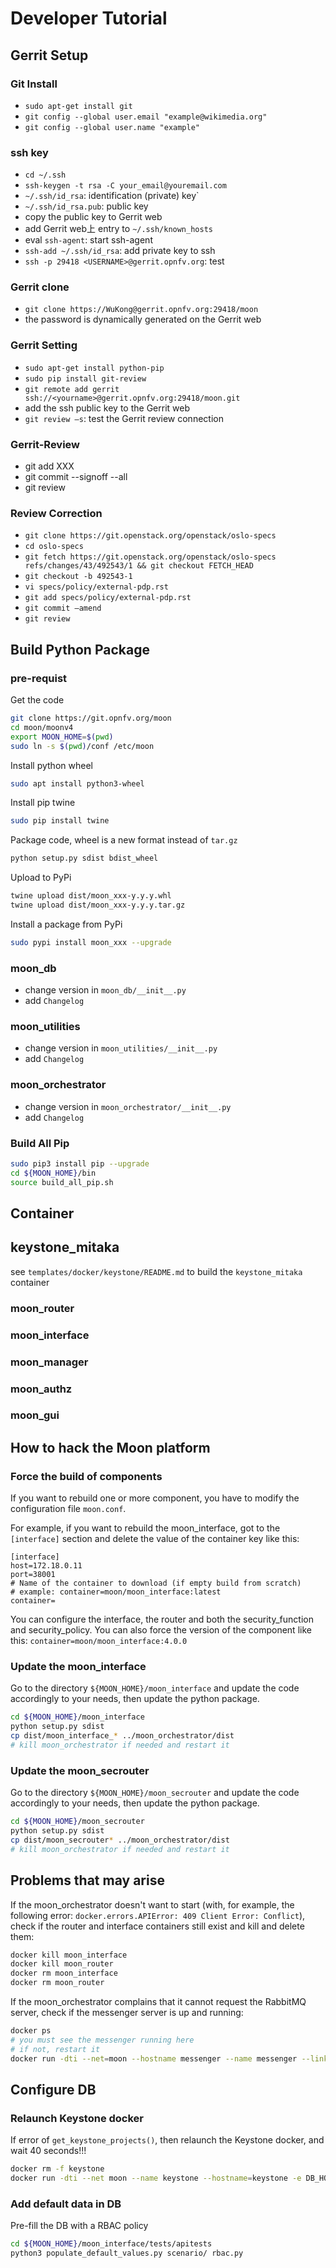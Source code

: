 # Developer Tutorial

## Gerrit Setup
### Git Install
- `sudo apt-get install git`
- `git config --global user.email "example@wikimedia.org"`
- `git config --global user.name "example"`

### ssh key
- `cd ~/.ssh`
- `ssh-keygen -t rsa -C your_email@youremail.com`
- `~/.ssh/id_rsa`: identification (private) key`
- `~/.ssh/id_rsa.pub`: public key
- copy the public key to Gerrit web
- add Gerrit web上 entry to `~/.ssh/known_hosts`
- eval `ssh-agent`: start ssh-agent
- `ssh-add ~/.ssh/id_rsa`: add private key to ssh
- `ssh -p 29418 <USERNAME>@gerrit.opnfv.org`: test

### Gerrit clone
- `git clone https://WuKong@gerrit.opnfv.org:29418/moon`
- the password is dynamically generated on the Gerrit web

### Gerrit Setting
- `sudo apt-get install python-pip`
- `sudo pip install git-review`
- `git remote add gerrit ssh://<yourname>@gerrit.opnfv.org:29418/moon.git`
- add the ssh public key to the Gerrit web
- `git review –s`: test the Gerrit review connection

### Gerrit-Review
-	git add XXX
-	git commit --signoff --all
-	git review

### Review Correction
-	`git clone https://git.openstack.org/openstack/oslo-specs`
-	`cd oslo-specs`
-	`git fetch https://git.openstack.org/openstack/oslo-specs refs/changes/43/492543/1 && git checkout FETCH_HEAD`
-	`git checkout -b 492543-1`
-	`vi specs/policy/external-pdp.rst`
-	`git add specs/policy/external-pdp.rst`
-	`git commit –amend`
-	`git review`


## Build Python Package
### pre-requist
Get the code
```bash
git clone https://git.opnfv.org/moon
cd moon/moonv4
export MOON_HOME=$(pwd)
sudo ln -s $(pwd)/conf /etc/moon
```

Install python wheel
```bash
sudo apt install python3-wheel
```

Install pip twine
```bash
sudo pip install twine
```

Package code, wheel is a new format instead of `tar.gz`
```bash
python setup.py sdist bdist_wheel
```

Upload to PyPi
```bash
twine upload dist/moon_xxx-y.y.y.whl
twine upload dist/moon_xxx-y.y.y.tar.gz
```

Install a package from PyPi
```bash
sudo pypi install moon_xxx --upgrade
```

### moon_db
- change version in `moon_db/__init__.py`
- add `Changelog`

### moon_utilities
- change version in `moon_utilities/__init__.py`
- add `Changelog`

### moon_orchestrator
- change version in `moon_orchestrator/__init__.py`
- add `Changelog`


### Build All Pip
```bash
sudo pip3 install pip --upgrade
cd ${MOON_HOME}/bin
source build_all_pip.sh
```


## Container
## keystone_mitaka
see `templates/docker/keystone/README.md` to build the `keystone_mitaka` container


### moon_router

 
### moon_interface


### moon_manager


### moon_authz


### moon_gui


## How to hack the Moon platform
### Force the build of components

If you want to rebuild one or more component, you have to modify the configuration file `moon.conf`. 

For example, if you want to rebuild the moon_interface, got to the `[interface]` section and delete the 
value of the container key like this:

```
[interface]
host=172.18.0.11
port=38001
# Name of the container to download (if empty build from scratch)
# example: container=moon/moon_interface:latest
container=
```

You can configure the interface, the router and both the security_function and security_policy.
You can also force the version of the component like this: `container=moon/moon_interface:4.0.0`

### Update the moon_interface

Go to the directory `${MOON_HOME}/moon_interface` and update the code accordingly to your needs,
then update the python package.

```bash
cd ${MOON_HOME}/moon_interface
python setup.py sdist
cp dist/moon_interface_* ../moon_orchestrator/dist
# kill moon_orchestrator if needed and restart it
```

### Update the moon_secrouter

Go to the directory `${MOON_HOME}/moon_secrouter` and update the code accordingly to your needs,
then update the python package.

```bash
cd ${MOON_HOME}/moon_secrouter
python setup.py sdist
cp dist/moon_secrouter* ../moon_orchestrator/dist
# kill moon_orchestrator if needed and restart it
```

## Problems that may arise

If the moon_orchestrator doesn't want to start
(with, for example, the following error: `docker.errors.APIError: 409 Client Error: Conflict`),
check if the router and interface containers still exist and kill and delete them:

```bash
docker kill moon_interface
docker kill moon_router
docker rm moon_interface
docker rm moon_router
```

If the moon_orchestrator complains that it cannot request the RabbitMQ server,
check if the messenger server is up and running:

```bash
docker ps
# you must see the messenger running here
# if not, restart it
docker run -dti --net=moon --hostname messenger --name messenger --link messenger:messenger -e RABBITMQ_DEFAULT_USER=moon -e RABBITMQ_DEFAULT_PASS=password -e RABBITMQ_NODENAME=rabbit@messenger -e RABBITMQ_DEFAULT_VHOST=moon -p 5671:5671 -p 5672:5672 rabbitmq:3-management
```

## Configure DB
### Relaunch Keystone docker
If error of `get_keystone_projects()`, then relaunch the Keystone docker, and wait 40 seconds!!!
```bash
docker rm -f keystone
docker run -dti --net moon --name keystone --hostname=keystone -e DB_HOST=db -e DB_PASSWORD_ROOT=p4sswOrd1 -p 35357:35357 -p 5000:5000 keystone:mitaka
```

### Add default data in DB
Pre-fill the DB with a RBAC policy
```bash
cd ${MOON_HOME}/moon_interface/tests/apitests
python3 populate_default_values.py scenario/ rbac.py
```
